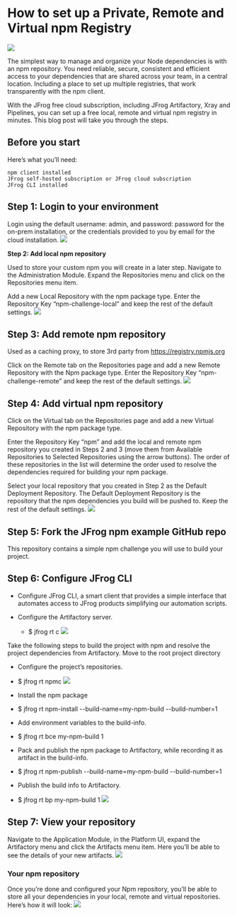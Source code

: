 # How to set up a Private, Remote and Virtual npm Registry

![](image/screenshot1.png)

The simplest way to manage and organize your Node dependencies is with an npm repository. You need reliable, secure, consistent and efficient access to your dependencies that are shared across your team, in a central location. Including a place to set up multiple registries, that work transparently with the npm client.

With the JFrog free cloud subscription, including JFrog Artifactory, Xray and Pipelines, you can set up a free local, remote and virtual npm registry in minutes. This blog post will take you through the steps.

## Before you start
Here’s what you’ll need:

    npm client installed
    JFrog self-hosted subscription or JFrog cloud subscription
    JFrog CLI installed
## Step 1: Login to your environment

Login using the default username: admin, and password: password for the on-prem installation, or the credentials provided to you by email for the cloud installation.
![](image/screenshot2.webp)

**Step 2: Add local npm repository**

Used to store your custom npm you will create in a later step. Navigate to the Administration Module. Expand the Repositories menu and click on the Repositories menu item.

Add a new Local Repository with the npm package type. Enter the Repository Key “npm-challenge-local” and keep the rest of the default settings.
![](image/screenshot3.png)

## Step 3: Add remote npm repository

Used as a caching proxy, to store 3rd party from https://registry.npmjs.org

Click on the Remote tab on the Repositories page and add a new Remote Repository with the Npm package type. Enter the Repository Key “npm-challenge-remote” and keep the rest of the default settings.
![](image/screenshot4.png)

## Step 4: Add virtual npm repository

Click on the Virtual tab on the Repositories page and add a new Virtual Repository with the npm package type.

Enter the Repository Key “npm” and add the local and remote npm repository you created in Steps 2 and 3 (move them from Available Repositories to Selected Repositories using the arrow buttons). The order of these repositories in the list will determine the order used to resolve the dependencies required for building your npm package.

Select your local repository that you created in Step 2 as the Default Deployment Repository. The Default Deployment Repository is the repository that the npm dependencies you build will be pushed to. Keep the rest of the default settings.
![](image/screenshot5.webp)

## Step 5: Fork the JFrog npm example GitHub repo

This repository contains a simple npm challenge you will use to build your project.

## Step 6: Configure JFrog CLI

* Configure JFrog CLI, a smart client that provides a simple interface that automates access to JFrog products simplifying our automation scripts.

* Configure the Artifactory server.
  * $ jfrog rt c
![](image/screenshot6.png)

Take the following steps to build the project with npm and resolve the project dependencies from Artifactory.
Move to the root project directory
* Configure the project’s repositories.
-   $ jfrog rt npmc
![](image/screenshot7.webp)

 * Install the npm package
-   $ jfrog rt npm-install --build-name=my-npm-build --build-number=1

 * Add environment variables to the build-info.
-   $ jfrog rt bce my-npm-build 1

 * Pack and publish the npm package to Artifactory, while recording it as artifact in the build-info.
-   $ jfrog rt npm-publish --build-name=my-npm-build --build-number=1

 * Publish the build info to Artifactory.
-   $ jfrog rt bp my-npm-build 1
![](image/screenshot8.webp)

## Step 7: View your repository

Navigate to the Application Module, in the Platform UI, expand the Artifactory menu and click the Artifacts menu item. Here you’ll be able to see the details of your new artifacts.
![](image/screenshot9.png)

### Your npm repository

Once you’re done and configured your Npm repository, you’ll be able to store all your dependencies in your local, remote and virtual repositories. Here’s how it will look:
![](image/screenshot10.webp)
